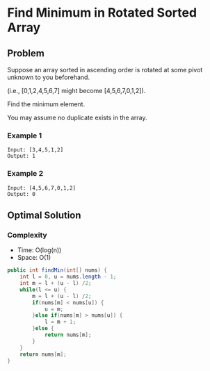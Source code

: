 # Find Minimum in Rotated Sorted Array

## Problem

Suppose an array sorted in ascending order is rotated at some pivot unknown to you beforehand.

(i.e.,  [0,1,2,4,5,6,7] might become  [4,5,6,7,0,1,2]).

Find the minimum element.

You may assume no duplicate exists in the array.

### Example 1

    Input: [3,4,5,1,2] 
    Output: 1

### Example 2

    Input: [4,5,6,7,0,1,2]
    Output: 0

## Optimal Solution

### Complexity

- Time: O(log(n))
- Space: O(1)

```java
public int findMin(int[] nums) {
    int l = 0, u = nums.length - 1;
    int m = l + (u - l) /2;
    while(l <= u) {
        m = l + (u - l) /2;
        if(nums[m] < nums[u]) {
            u = m;
        }else if(nums[m] > nums[u]) {
            l = m + 1;
        }else {
            return nums[m];
        }
    }
    return nums[m];
}
```